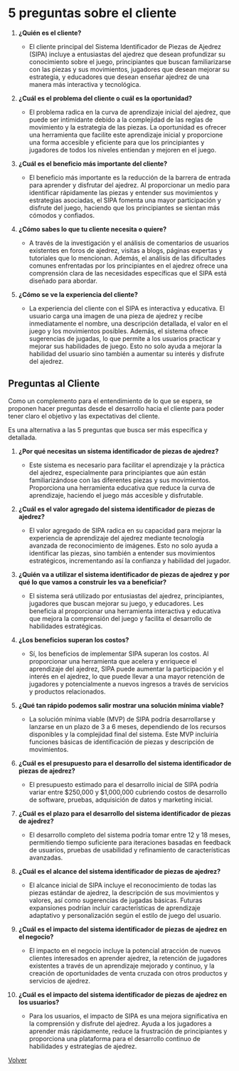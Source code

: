 
# 5 preguntas sobre el cliente

1. **¿Quién es el cliente?**
   - El cliente principal del Sistema Identificador de Piezas de Ajedrez (SIPA) incluye a entusiastas del ajedrez que desean profundizar su conocimiento sobre el juego, principiantes que buscan familiarizarse con las piezas y sus movimientos, jugadores que desean mejorar su estrategia, y educadores que desean enseñar ajedrez de una manera más interactiva y tecnológica.

2. **¿Cuál es el problema del cliente o cuál es la oportunidad?**
   - El problema radica en la curva de aprendizaje inicial del ajedrez, que puede ser intimidante debido a la complejidad de las reglas de movimiento y la estrategia de las piezas. La oportunidad es ofrecer una herramienta que facilite este aprendizaje inicial y proporcione una forma accesible y eficiente para que los principiantes y jugadores de todos los niveles entiendan y mejoren en el juego.

3. **¿Cuál es el beneficio más importante del cliente?**
   - El beneficio más importante es la reducción de la barrera de entrada para aprender y disfrutar del ajedrez. Al proporcionar un medio para identificar rápidamente las piezas y entender sus movimientos y estrategias asociadas, el SIPA fomenta una mayor participación y disfrute del juego, haciendo que los principiantes se sientan más cómodos y confiados.

4. **¿Cómo sabes lo que tu cliente necesita o quiere?**
   - A través de la investigación y el análisis de comentarios de usuarios existentes en foros de ajedrez, visitas a blogs, páginas expertas y tutoriales que lo mencionan. Además, el análisis de las dificultades comunes enfrentadas por los principiantes en el ajedrez ofrece una comprensión clara de las necesidades específicas que el SIPA está diseñado para abordar.

5. **¿Cómo se ve la experiencia del cliente?**
   - La experiencia del cliente con el SIPA es interactiva y educativa. El usuario carga una imagen de una pieza de ajedrez y recibe inmediatamente el nombre, una descripción detallada, el valor en el juego y los movimientos posibles. Además, el sistema ofrece sugerencias de jugadas, lo que permite a los usuarios practicar y mejorar sus habilidades de juego. Esto no solo ayuda a mejorar la habilidad del usuario sino también a aumentar su interés y disfrute del ajedrez.

## Preguntas al Cliente

Como un complemento para el entendimiento de lo que se espera, se proponen hacer preguntas desde el desarrollo hacia el cliente para poder tener claro el objetivo y las expectativas del cliente.

Es una alternativa a las 5 preguntas que busca ser más específica y detallada.

1. **¿Por qué necesitas un sistema identificador de piezas de ajedrez?**
   - Este sistema es necesario para facilitar el aprendizaje y la práctica del ajedrez, especialmente para principiantes que aún están familiarizándose con las diferentes piezas y sus movimientos. Proporciona una herramienta educativa que reduce la curva de aprendizaje, haciendo el juego más accesible y disfrutable.

2. **¿Cuál es el valor agregado del sistema identificador de piezas de ajedrez?**
   - El valor agregado de SIPA radica en su capacidad para mejorar la experiencia de aprendizaje del ajedrez mediante tecnología avanzada de reconocimiento de imágenes. Esto no solo ayuda a identificar las piezas, sino también a entender sus movimientos estratégicos, incrementando así la confianza y habilidad del jugador.

3. **¿Quién va a utilizar el sistema identificador de piezas de ajedrez y por qué lo que vamos a construir les va a beneficiar?**
   - El sistema será utilizado por entusiastas del ajedrez, principiantes, jugadores que buscan mejorar su juego, y educadores. Les beneficia al proporcionar una herramienta interactiva y educativa que mejora la comprensión del juego y facilita el desarrollo de habilidades estratégicas.

4. **¿Los beneficios superan los costos?**
   - Sí, los beneficios de implementar SIPA superan los costos. Al proporcionar una herramienta que acelera y enriquece el aprendizaje del ajedrez, SIPA puede aumentar la participación y el interés en el ajedrez, lo que puede llevar a una mayor retención de jugadores y potencialmente a nuevos ingresos a través de servicios y productos relacionados.

5. **¿Qué tan rápido podemos salir mostrar una solución mínima viable?**
   - La solución mínima viable (MVP) de SIPA podría desarrollarse y lanzarse en un plazo de 3 a 6 meses, dependiendo de los recursos disponibles y la complejidad final del sistema. Este MVP incluiría funciones básicas de identificación de piezas y descripción de movimientos.

6. **¿Cuál es el presupuesto para el desarrollo del sistema identificador de piezas de ajedrez?**
   - El presupuesto estimado para el desarrollo inicial de SIPA podría variar entre $250,000 y $1,000,000 cubriendo costos de desarrollo de software, pruebas, adquisición de datos y marketing inicial.

7. **¿Cuál es el plazo para el desarrollo del sistema identificador de piezas de ajedrez?**
   - El desarrollo completo del sistema podría tomar entre 12 y 18 meses, permitiendo tiempo suficiente para iteraciones basadas en feedback de usuarios, pruebas de usabilidad y refinamiento de características avanzadas.

8. **¿Cuál es el alcance del sistema identificador de piezas de ajedrez?**
   - El alcance inicial de SIPA incluye el reconocimiento de todas las piezas estándar de ajedrez, la descripción de sus movimientos y valores, así como sugerencias de jugadas básicas. Futuras expansiones podrían incluir características de aprendizaje adaptativo y personalización según el estilo de juego del usuario.

9. **¿Cuál es el impacto del sistema identificador de piezas de ajedrez en el negocio?**
   - El impacto en el negocio incluye la potencial atracción de nuevos clientes interesados en aprender ajedrez, la retención de jugadores existentes a través de un aprendizaje mejorado y continuo, y la creación de oportunidades de venta cruzada con otros productos y servicios de ajedrez.

10. **¿Cuál es el impacto del sistema identificador de piezas de ajedrez en los usuarios?**
    - Para los usuarios, el impacto de SIPA es una mejora significativa en la comprensión y disfrute del ajedrez. Ayuda a los jugadores a aprender más rápidamente, reduce la frustración de principiantes y proporciona una plataforma para el desarrollo continuo de habilidades y estrategias de ajedrez.

[Volver](README.md)
